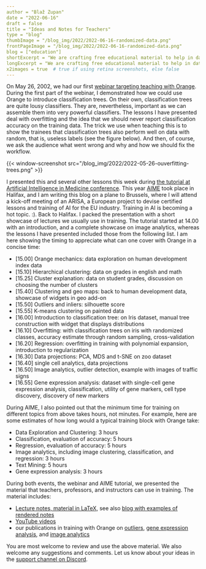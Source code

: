 ```yaml
---
author = "Blaž Zupan"
date = "2022-06-16"
draft = false
title = "Ideas and Notes for Teachers"
type = "blog"
thumbImage = "/blog_img/2022/2022-06-16-randomized-data.png"
frontPageImage = "/blog_img/2022/2022-06-16-randomized-data.png"
blog = ["education"]
shortExcerpt = "We are crafting free educational material to help in data science training."
longExcerpt = "We are crafting free educational material to help in data science training."
x2images = true  # true if using retina screenshots, else false
---
```


On May 26, 2002, we had our first [webinar targeting teaching with Orange](https://orangedatamining.com/blog/2022/2022-04-26-edu-webinar/). During the first part of the webinar, I demonstrated how we could use Orange to introduce classification trees. On their own, classification trees are quite lousy classifiers. They are, nevertheless, important as we can assemble them into very powerful classifiers. The lessons I have presented deal with overfitting and the idea that we should never report classification accuracy on the training data. The trick we use when teaching this is to show the trainees that classification trees also perform well on data with random, that is, useless labels (see the figure below). And then, of course, we ask the audience what went wrong and why and how we should fix the workflow. 

{{< window-screenshot src="/blog_img/2022/2022-05-26-ouverfitting-trees.png" >}}

I presented this and several other lessons this week during [the tutorial at Artificial Intelligence in Medicine conference](https://orangedatamining.com/blog/2022/2022-04-26-amia-tutorial/). This year [AIME](http://aime22.aimedicine.info) took place in Halifax, and I am writing this blog on a plane to Brussels, where I will attend a kick-off meeting of an ARISA, a European project to devise certified lessons and training of AI for the EU industry. Training in AI is becoming a hot topic. :). Back to Halifax. I packed the presentation with a short showcase of lectures we usually use in training. The tutorial started at 14.00 with an introduction, and a complete showcase on image analytics, whereas the lessons I have presented included those from the following list. I am here showing the timing to appreciate what can one cover with Orange in a concise time:

* [15.00] Orange mechanics: data exploration on human development index data
* [15.10] Hierarchical clustering: data on grades in english and math
* [15.25] Cluster explanation: data on student grades, discussion on choosing the number of clusters
* [15.40] Clustering and geo maps: back to human development data, showcase of widgets in geo add-on
* [15.50] Outliers and inliers: silhouette score
* [15.55] K-means clustering on painted data
* [16.00] Introduction to classification tree: on Iris dataset, manual tree construction with widget that displays distributions
* [16.10] Overfitting: with classification trees on iris with randomized classes, accuracy estimate through random sampling, cross-validation
* [16.20] Regression: overfitting in training with polynomial expansion, introduction to regularization
* [16.30] Data projections: PCA, MDS and t-SNE on zoo dataset
* [16.40] single cell analytics, data projections
* [16.50] Image analytics, outlier detection, example with images of traffic signs
* [16.55] Gene expression analysis: dataset with single-cell gene expression analysis, classification, utility of gene markers, cell type discovery, discovery of new markers

During AIME, I also pointed out that the minimum time for training on different topics from above takes hours, not minutes. For example, here are some estimates of how long would a typical training block with Orange take:

* Data Exploration and Clustering: 3 hours
* Classification, evaluation of accuracy: 5 hours
* Regression, evaluation of accuracy: 5 hours
* Image analytics, including image clustering, classification, and regression: 3 hours
* Text Mining: 5 hours
* Gene expression analysis: 3 hours

During both events, the webinar and AIME tutorial, we presented the material that teachers, professors, and instructors can use in training. The material includes:

* [Lecture notes, material in LaTeX](https://github.com/biolab/orange-lecture-notes), see also [blog with examples of rendered notes]()
* [YouTube videos](http://youtube.com/orangedatamining)
* our publications in training with Orange on [outliers](https://journals.plos.org/ploscompbiol/article/authors?id=10.1371/journal.pcbi.1008671), [gene expression analysis](https://academic.oup.com/bioinformatics/article/35/14/i4/5529249), and [image analytics](https://www.nature.com/articles/s41467-019-12397-x)

You are most welcome to review and use the above material. We also welcome any suggestions and comments. Let us know about your ideas in the [support channel on Discord](https://discord.gg/FWrfeXV).